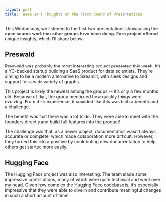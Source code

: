 ```yaml
---
layout: post
title:  Week 14 | Thoughts on the First Round of Presentations
---
```


This Wednesday, we listened to the first two presentations showcasing the open source work that other groups have been doing. Each project offered unique insights, which I’ll share below:

<!--more-->

## Preswald

Preswald was probably the most interesting project presented this week. It’s a YC-backed startup building a SaaS product for data scientists. They’re aiming to be a modern alternative to Streamlit, with sleek designs and support for a wide variety of graphs.

This project is likely the newest among the groups -- it’s only a few months old. Because of that, the group mentioned how quickly things were evolving. From their experience, it sounded like this was both a benefit and a challenge.

The benefit was that there was a lot to do. They were able to meet with the founders directly and build full features into the product!

The challenge was that, as a newer project, documentation wasn’t always accurate or complete, which made collaboration more difficult. However, they turned this into a positive by contributing new documentation to help others get started more easily.

## Hugging Face

The Hugging Face project was also interesting. The team made some impressive contributions, many of which were quite technical and went over my head. Given how complex the Hugging Face codebase is, it’s especially impressive that they were able to dive in and contribute meaningful changes in such a short amount of time!

